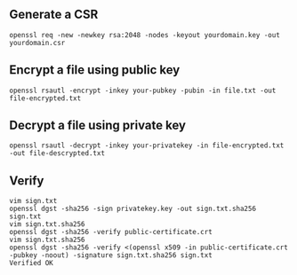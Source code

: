 ## Generate a CSR 
```openssl req -new -newkey rsa:2048 -nodes -keyout yourdomain.key -out yourdomain.csr```

## Encrypt a file using public key
```openssl rsautl -encrypt -inkey your-pubkey -pubin -in file.txt -out file-encrypted.txt```

## Decrypt a file using private key
```openssl rsautl -decrypt -inkey your-privatekey -in file-encrypted.txt -out file-descrypted.txt```

## Verify
```
vim sign.txt 
openssl dgst -sha256 -sign privatekey.key -out sign.txt.sha256 sign.txt
vim sign.txt.sha256
openssl dgst -sha256 -verify public-certificate.crt
vim sign.txt.sha256
openssl dgst -sha256 -verify <(openssl x509 -in public-certificate.crt -pubkey -noout) -signature sign.txt.sha256 sign.txt             
Verified OK
```
